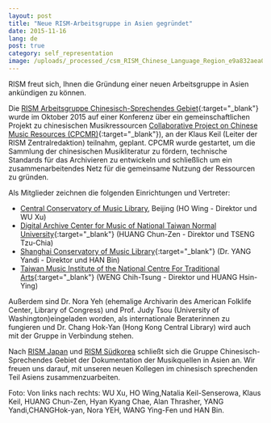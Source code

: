 ```yaml
---
layout: post
title: "Neue RISM-Arbeitsgruppe in Asien gegründet"
date: 2015-11-16
lang: de
post: true
category: self_representation
image: /uploads/_processed_/csm_RISM_Chinese_Language_Region_e9a832aea0.jpg
---
```



RISM freut sich, Ihnen die Gründung einer neuen Arbeitsgruppe in Asien ankündigen zu können.



Die [RISM Arbeitsgruppe Chinesisch-Sprechendes Gebiet](http://rism.info/?id=760){:target="_blank"} wurde im Oktober 2015 auf einer Konferenz über ein gemeinschaftlichen Projekt zu chinesischen Musikressourcen [Collaborative Project on Chinese Music Resources (CPCMR)](http://www.rism.info/en/home/newsdetails/article/64/rism-conference-in-taiwan.html){:target="_blank"}), an der Klaus Keil (Leiter der RISM Zentralredaktion) teilnahm, geplant. CPCMR wurde gestartet, um die Sammlung der chinesischen Musikliteratur zu fördern, technische Standards für das Archivieren zu entwickeln und schließlich um ein zusammenarbeitendes Netz für die gemeinsame Nutzung der Ressourcen zu gründen.

Als Mitglieder zeichnen die folgenden Einrichtungen und Vertreter:

- [Central Conservatory of Music Library](http://library.ccom.edu.cn "external-link-new-window"), Beijing (HO Wing - Direktor und WU Xu)
- [Digital Archive Center for Music of National Taiwan Normal University](http://dacm.ntnu.edu.tw/){:target="_blank"} (HUANG Chun-Zen - Direktor und TSENG Tzu-Chia)
- [Shanghai Conservatory of Music Library](http://www.shumusic.edu.cn/){:target="_blank"} (Dr. YANG Yandi - Direktor und HAN Bin)
- [Taiwan Music Institute of the National Centre For Traditional Arts](http://tmi.ncfta.gov.tw/){:target="_blank"} (WENG Chih-Tsung - Direktor und HUANG Hsin-Ying)

Außerdem sind Dr. Nora Yeh (ehemalige Archivarin des American Folklife Center, Library of Congress) und Prof. Judy Tsou (University of Washington)eingeladen worden, als internationale Beraterinnen zu fungieren und Dr. Chang Hok-Yan (Hong Kong Central Library) wird auch mit der Gruppe in Verbindung stehen.



Nach [RISM Japan](/de/workgroups/japan-tokyo-kunitachi-college-of-music-library/home.html "Opens internal link in current window") und [RISM Südkorea](http://ewha.kor.rism.info/index.php?id=531 "Opens internal link in current window") schließt sich die Gruppe Chinesisch-Sprechendes Gebiet der Dokumentation der Musikquellen in Asien an. Wir freuen uns darauf, mit unseren neuen Kollegen im chinesisch sprechenden Teil Asiens zusammenzuarbeiten.



Foto: Von links nach rechts: WU Xu, HO Wing,Natalia Keil-Senserowa, Klaus Keil, HUANG Chun-Zen, Hyan Kyang Chae, Alan Thrasher, YANG Yandi,CHANGHok-yan, Nora YEH, WANG Ying-Fen und HAN Bin.

<script type="text/javascript">var switchTo5x=true;</script><script type="text/javascript" src="http://w.sharethis.com/button/buttons.js"></script><script type="text/javascript">stLight.options({publisher: "9b601438-1ce1-49d8-bfd7-9cff5df54c17", doNotHash: false, doNotCopy: false, hashAddressBar: false});</script>


